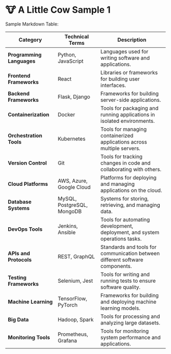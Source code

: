 # 🐮 A Little Cow Sample 1
Sample Markdown Table:

| **Category**              | **Technical Terms**                             | **Description**                                                                |
|---------------------------|-------------------------------------------------|--------------------------------------------------------------------------------|
| **Programming Languages** | Python, JavaScript                              | Languages used for writing software and applications.                          |
| **Frontend Frameworks**   | React                                           | Libraries or frameworks for building user interfaces.                          |
| **Backend Frameworks**    | Flask, Django                                   | Frameworks for building server-side applications.                              |
| **Containerization**      | Docker                                          | Tools for packaging and running applications in isolated environments.         |
| **Orchestration Tools**   | Kubernetes                                      | Tools for managing containerized applications across multiple servers.         |
| **Version Control**       | Git                                             | Tools for tracking changes in code and collaborating with others.              |
| **Cloud Platforms**       | AWS, Azure, Google Cloud                        | Platforms for deploying and managing applications on the cloud.                |
| **Database Systems**      | MySQL, PostgreSQL, MongoDB                      | Systems for storing, retrieving, and managing data.                            |
| **DevOps Tools**          | Jenkins, Ansible                                | Tools for automating development, deployment, and system operations tasks.     |
| **APIs and Protocols**    | REST, GraphQL                                   | Standards and tools for communication between different software components.   |
| **Testing Frameworks**    | Selenium, Jest                                  | Tools for writing and running tests to ensure software quality.                |
| **Machine Learning**      | TensorFlow, PyTorch                             | Frameworks for building and deploying machine learning models.                 |
| **Big Data**              | Hadoop, Spark                                   | Tools for processing and analyzing large datasets.                             |
| **Monitoring Tools**      | Prometheus, Grafana                             | Tools for monitoring system performance and applications.                      |



